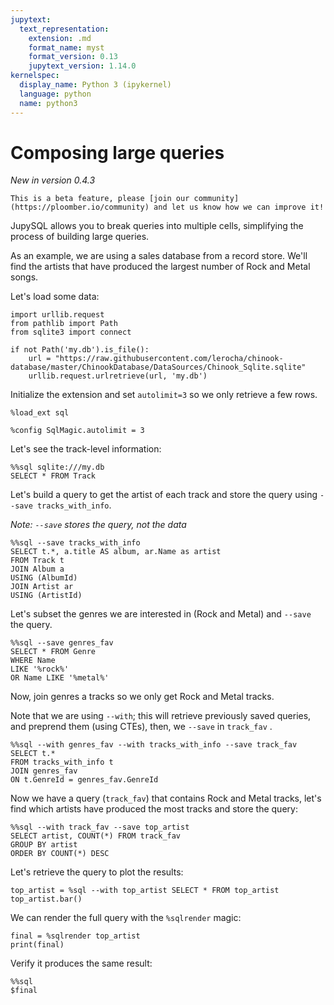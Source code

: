 ```yaml
---
jupytext:
  text_representation:
    extension: .md
    format_name: myst
    format_version: 0.13
    jupytext_version: 1.14.0
kernelspec:
  display_name: Python 3 (ipykernel)
  language: python
  name: python3
---
```


# Composing large queries

*New in version 0.4.3*

```{note}
This is a beta feature, please [join our community](https://ploomber.io/community) and let us know how we can improve it!
```

JupySQL allows you to break queries into multiple cells, simplifying the process of building large queries.

As an example, we are using a sales database from a record store. We'll find the artists that have produced the largest number of Rock and Metal songs.

Let's load some data:

```{code-cell} ipython3
import urllib.request
from pathlib import Path
from sqlite3 import connect

if not Path('my.db').is_file():
    url = "https://raw.githubusercontent.com/lerocha/chinook-database/master/ChinookDatabase/DataSources/Chinook_Sqlite.sqlite"
    urllib.request.urlretrieve(url, 'my.db')
```

Initialize the extension and set `autolimit=3` so we only retrieve a few rows.

```{code-cell} ipython3
%load_ext sql
```

```{code-cell} ipython3
%config SqlMagic.autolimit = 3
```

Let's see the track-level information:

```{code-cell} ipython3
%%sql sqlite:///my.db
SELECT * FROM Track
```

Let's build a query to get the artist of each track and store the query using `--save tracks_with_info`.

*Note: `--save` stores the query, not the data*

```{code-cell} ipython3
%%sql --save tracks_with_info
SELECT t.*, a.title AS album, ar.Name as artist
FROM Track t
JOIN Album a
USING (AlbumId)
JOIN Artist ar
USING (ArtistId)
```

Let's subset the genres we are interested in (Rock and Metal) and `--save` the query.

```{code-cell} ipython3
%%sql --save genres_fav
SELECT * FROM Genre
WHERE Name
LIKE '%rock%'
OR Name LIKE '%metal%' 
```

Now, join genres a tracks so we only get Rock and Metal tracks. 

Note that we are using `--with`; this will retrieve previously saved queries, and preprend them (using CTEs), then, we `--save` in `track_fav` .

```{code-cell} ipython3
%%sql --with genres_fav --with tracks_with_info --save track_fav
SELECT t.*
FROM tracks_with_info t
JOIN genres_fav
ON t.GenreId = genres_fav.GenreId
```

Now we have a query (`track_fav`) that contains Rock and Metal tracks, let's find which artists have produced the most tracks and store the query:

```{code-cell} ipython3
%%sql --with track_fav --save top_artist
SELECT artist, COUNT(*) FROM track_fav
GROUP BY artist
ORDER BY COUNT(*) DESC
```

Let's retrieve the query to plot the results:

```{code-cell} ipython3
top_artist = %sql --with top_artist SELECT * FROM top_artist
top_artist.bar()
```

We can render the full query with the `%sqlrender` magic:

```{code-cell} ipython3
final = %sqlrender top_artist
print(final)
```

Verify it produces the same result:

```{code-cell} ipython3
%%sql
$final
```
